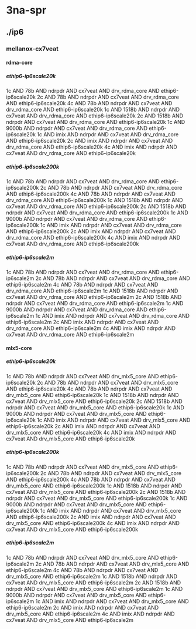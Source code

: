 # 3na-spr
## ./ip6
### mellanox-cx7veat
#### rdma-core
##### ethip6-ip6scale20k
1c AND 78b AND ndrpdr AND cx7veat AND drv_rdma_core AND ethip6-ip6scale20k
2c AND 78b AND ndrpdr AND cx7veat AND drv_rdma_core AND ethip6-ip6scale20k
4c AND 78b AND ndrpdr AND cx7veat AND drv_rdma_core AND ethip6-ip6scale20k
1c AND 1518b AND ndrpdr AND cx7veat AND drv_rdma_core AND ethip6-ip6scale20k
2c AND 1518b AND ndrpdr AND cx7veat AND drv_rdma_core AND ethip6-ip6scale20k
1c AND 9000b AND ndrpdr AND cx7veat AND drv_rdma_core AND ethip6-ip6scale20k
1c AND imix AND ndrpdr AND cx7veat AND drv_rdma_core AND ethip6-ip6scale20k
2c AND imix AND ndrpdr AND cx7veat AND drv_rdma_core AND ethip6-ip6scale20k
4c AND imix AND ndrpdr AND cx7veat AND drv_rdma_core AND ethip6-ip6scale20k
##### ethip6-ip6scale200k
1c AND 78b AND ndrpdr AND cx7veat AND drv_rdma_core AND ethip6-ip6scale200k
2c AND 78b AND ndrpdr AND cx7veat AND drv_rdma_core AND ethip6-ip6scale200k
4c AND 78b AND ndrpdr AND cx7veat AND drv_rdma_core AND ethip6-ip6scale200k
1c AND 1518b AND ndrpdr AND cx7veat AND drv_rdma_core AND ethip6-ip6scale200k
2c AND 1518b AND ndrpdr AND cx7veat AND drv_rdma_core AND ethip6-ip6scale200k
1c AND 9000b AND ndrpdr AND cx7veat AND drv_rdma_core AND ethip6-ip6scale200k
1c AND imix AND ndrpdr AND cx7veat AND drv_rdma_core AND ethip6-ip6scale200k
2c AND imix AND ndrpdr AND cx7veat AND drv_rdma_core AND ethip6-ip6scale200k
4c AND imix AND ndrpdr AND cx7veat AND drv_rdma_core AND ethip6-ip6scale200k
##### ethip6-ip6scale2m
1c AND 78b AND ndrpdr AND cx7veat AND drv_rdma_core AND ethip6-ip6scale2m
2c AND 78b AND ndrpdr AND cx7veat AND drv_rdma_core AND ethip6-ip6scale2m
4c AND 78b AND ndrpdr AND cx7veat AND drv_rdma_core AND ethip6-ip6scale2m
1c AND 1518b AND ndrpdr AND cx7veat AND drv_rdma_core AND ethip6-ip6scale2m
2c AND 1518b AND ndrpdr AND cx7veat AND drv_rdma_core AND ethip6-ip6scale2m
1c AND 9000b AND ndrpdr AND cx7veat AND drv_rdma_core AND ethip6-ip6scale2m
1c AND imix AND ndrpdr AND cx7veat AND drv_rdma_core AND ethip6-ip6scale2m
2c AND imix AND ndrpdr AND cx7veat AND drv_rdma_core AND ethip6-ip6scale2m
4c AND imix AND ndrpdr AND cx7veat AND drv_rdma_core AND ethip6-ip6scale2m
#### mlx5-core
##### ethip6-ip6scale20k
1c AND 78b AND ndrpdr AND cx7veat AND drv_mlx5_core AND ethip6-ip6scale20k
2c AND 78b AND ndrpdr AND cx7veat AND drv_mlx5_core AND ethip6-ip6scale20k
4c AND 78b AND ndrpdr AND cx7veat AND drv_mlx5_core AND ethip6-ip6scale20k
1c AND 1518b AND ndrpdr AND cx7veat AND drv_mlx5_core AND ethip6-ip6scale20k
2c AND 1518b AND ndrpdr AND cx7veat AND drv_mlx5_core AND ethip6-ip6scale20k
1c AND 9000b AND ndrpdr AND cx7veat AND drv_mlx5_core AND ethip6-ip6scale20k
1c AND imix AND ndrpdr AND cx7veat AND drv_mlx5_core AND ethip6-ip6scale20k
2c AND imix AND ndrpdr AND cx7veat AND drv_mlx5_core AND ethip6-ip6scale20k
4c AND imix AND ndrpdr AND cx7veat AND drv_mlx5_core AND ethip6-ip6scale20k
##### ethip6-ip6scale200k
1c AND 78b AND ndrpdr AND cx7veat AND drv_mlx5_core AND ethip6-ip6scale200k
2c AND 78b AND ndrpdr AND cx7veat AND drv_mlx5_core AND ethip6-ip6scale200k
4c AND 78b AND ndrpdr AND cx7veat AND drv_mlx5_core AND ethip6-ip6scale200k
1c AND 1518b AND ndrpdr AND cx7veat AND drv_mlx5_core AND ethip6-ip6scale200k
2c AND 1518b AND ndrpdr AND cx7veat AND drv_mlx5_core AND ethip6-ip6scale200k
1c AND 9000b AND ndrpdr AND cx7veat AND drv_mlx5_core AND ethip6-ip6scale200k
1c AND imix AND ndrpdr AND cx7veat AND drv_mlx5_core AND ethip6-ip6scale200k
2c AND imix AND ndrpdr AND cx7veat AND drv_mlx5_core AND ethip6-ip6scale200k
4c AND imix AND ndrpdr AND cx7veat AND drv_mlx5_core AND ethip6-ip6scale200k
##### ethip6-ip6scale2m
1c AND 78b AND ndrpdr AND cx7veat AND drv_mlx5_core AND ethip6-ip6scale2m
2c AND 78b AND ndrpdr AND cx7veat AND drv_mlx5_core AND ethip6-ip6scale2m
4c AND 78b AND ndrpdr AND cx7veat AND drv_mlx5_core AND ethip6-ip6scale2m
1c AND 1518b AND ndrpdr AND cx7veat AND drv_mlx5_core AND ethip6-ip6scale2m
2c AND 1518b AND ndrpdr AND cx7veat AND drv_mlx5_core AND ethip6-ip6scale2m
1c AND 9000b AND ndrpdr AND cx7veat AND drv_mlx5_core AND ethip6-ip6scale2m
1c AND imix AND ndrpdr AND cx7veat AND drv_mlx5_core AND ethip6-ip6scale2m
2c AND imix AND ndrpdr AND cx7veat AND drv_mlx5_core AND ethip6-ip6scale2m
4c AND imix AND ndrpdr AND cx7veat AND drv_mlx5_core AND ethip6-ip6scale2m
